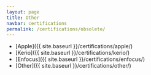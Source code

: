```yaml
---
layout: page
title: Other
navbar: certifications
permalink: /certifications/obsolete/
---
```

- [Apple]({{ site.baseurl }}/certifications/apple/)
- [Kerio]({{ site.baseurl }}/certifications/kerio/)
- [Enfocus]({{ site.baseurl }}/certifications/enfocus/)
- [Other]({{ site.baseurl }}/certifications/other/)